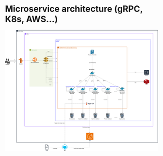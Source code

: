 # Microservice architecture (gRPC, K8s, AWS...)
![Image architecture](assets/eks-architecture.drawio.png)

